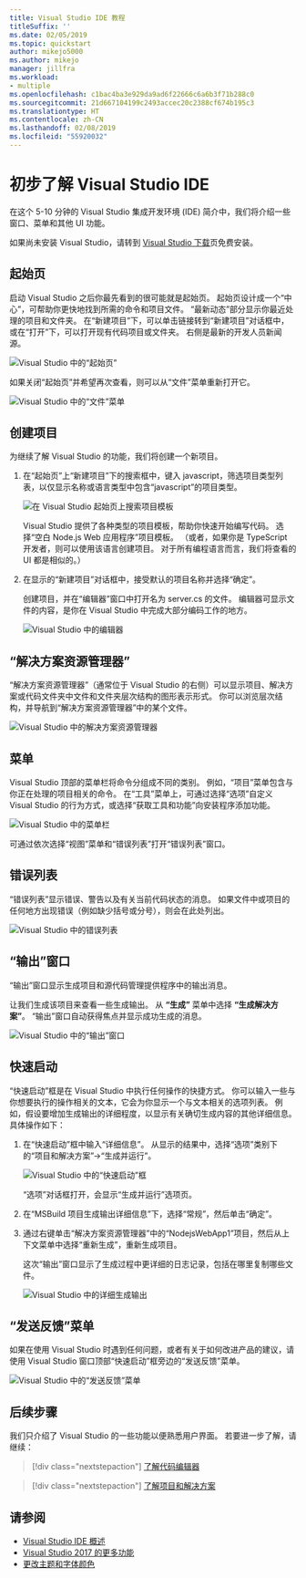 ```yaml
---
title: Visual Studio IDE 教程
titleSuffix: ''
ms.date: 02/05/2019
ms.topic: quickstart
author: mikejo5000
ms.author: mikejo
manager: jillfra
ms.workload:
- multiple
ms.openlocfilehash: c1bac4ba3e929da9ad6f22666c6a6b3f71b288c0
ms.sourcegitcommit: 21d667104199c2493accec20c2388cf674b195c3
ms.translationtype: HT
ms.contentlocale: zh-CN
ms.lasthandoff: 02/08/2019
ms.locfileid: "55920032"
---
```

# <a name="first-look-at-the-visual-studio-ide"></a>初步了解 Visual Studio IDE

在这个 5-10 分钟的 Visual Studio 集成开发环境 (IDE) 简介中，我们将介绍一些窗口、菜单和其他 UI 功能。

如果尚未安装 Visual Studio，请转到 [Visual Studio 下载](https://visualstudio.microsoft.com/downloads/?utm_medium=microsoft&utm_source=docs.microsoft.com&utm_campaign=inline+link&utm_content=download+vs2017)页免费安装。

## <a name="start-page"></a>起始页

启动 Visual Studio 之后你最先看到的很可能就是起始页。 起始页设计成一个“中心”，可帮助你更快地找到所需的命令和项目文件。 “最新动态”部分显示你最近处理的项目和文件夹。 在“新建项目”下，可以单击链接转到“新建项目”对话框中，或在“打开”下，可以打开现有代码项目或文件夹。 右侧是最新的开发人员新闻源。

![Visual Studio 中的“起始页”](media/start-page.png)

如果关闭“起始页”并希望再次查看，则可以从“文件”菜单重新打开它。

![Visual Studio 中的“文件”菜单](media/quickstart-IDE-file-menu-large.png)

## <a name="create-a-project"></a>创建项目

为继续了解 Visual Studio 的功能，我们将创建一个新项目。

1. 在“起始页”上“新建项目”下的搜索框中，键入 javascript，筛选项目类型列表，以仅显示名称或语言类型中包含“javascript”的项目类型。

   ![在 Visual Studio 起始页上搜索项目模板](media/start-page-search-templates.png)

   Visual Studio 提供了各种类型的项目模板，帮助你快速开始编写代码。 选择“空白 Node.js Web 应用程序”项目模板。 （或者，如果你是 TypeScript 开发者，则可以使用该语言创建项目。 对于所有编程语言而言，我们将查看的 UI 都是相似的。）

1. 在显示的“新建项目”对话框中，接受默认的项目名称并选择“确定”。

   创建项目，并在“编辑器”窗口中打开名为 server.cs 的文件。 编辑器可显示文件的内容，是你在 Visual Studio 中完成大部分编码工作的地方。

   ![Visual Studio 中的编辑器](media/editor.png)

## <a name="solution-explorer"></a>“解决方案资源管理器”

“解决方案资源管理器”（通常位于 Visual Studio 的右侧）可以显示项目、解决方案或代码文件夹中文件和文件夹层次结构的图形表示形式。 你可以浏览层次结构，并导航到“解决方案资源管理器”中的某个文件。

![Visual Studio 中的解决方案资源管理器](media/quickstart-IDE-solution-explorer.png)

## <a name="menus"></a>菜单

Visual Studio 顶部的菜单栏将命令分组成不同的类别。 例如，“项目”菜单包含与你正在处理的项目相关的命令。 在“工具”菜单上，可通过选择“选项”自定义 Visual Studio 的行为方式，或选择“获取工具和功能”向安装程序添加功能。

![Visual Studio 中的菜单栏](media/quickstart-IDE-menu-bar.png)

可通过依次选择“视图”菜单和“错误列表”打开“错误列表”窗口。

## <a name="error-list"></a>错误列表

“错误列表”显示错误、警告以及有关当前代码状态的消息。 如果文件中或项目的任何地方出现错误（例如缺少括号或分号），则会在此处列出。

![Visual Studio 中的错误列表](media/quickstart-IDE-error-list.png)

## <a name="output-window"></a>“输出”窗口

“输出”窗口显示生成项目和源代码管理提供程序中的输出消息。

让我们生成该项目来查看一些生成输出。 从 **“生成”** 菜单中选择 **“生成解决方案”**。 “输出”窗口自动获得焦点并显示成功生成的消息。

![Visual Studio 中的“输出”窗口](media/build-output-minimal.png)

## <a name="quick-launch"></a>快速启动

“快速启动”框是在 Visual Studio 中执行任何操作的快捷方式。 你可以输入一些与你想要执行的操作相关的文本，它会为你显示一个与文本相关的选项列表。 例如，假设要增加生成输出的详细程度，以显示有关确切生成内容的其他详细信息。 具体操作如下：

1. 在“快速启动”框中输入“详细信息”。 从显示的结果中，选择“选项”类别下的“项目和解决方案”->“生成并运行”。

   ![Visual Studio 中的“快速启动”框](media/quickstart-IDE-quick-launch.png)

   “选项”对话框打开，会显示“生成并运行”选项页。

1. 在“MSBuild 项目生成输出详细信息”下，选择“常规”，然后单击“确定”。

1. 通过右键单击“解决方案资源管理器”中的“NodejsWebApp1”项目，然后从上下文菜单中选择“重新生成”，重新生成项目。

   这次“输出”窗口显示了生成过程中更详细的日志记录，包括在哪里复制哪些文件。

   ![Visual Studio 中的详细生成输出](media/build-output-verbose.png)

## <a name="send-feedback-menu"></a>“发送反馈”菜单

如果在使用 Visual Studio 时遇到任何问题，或者有关于如何改进产品的建议，请使用 Visual Studio 窗口顶部“快速启动”框旁边的“发送反馈”菜单。

![Visual Studio 中的“发送反馈”菜单](../ide/media/quickstart-ide-send-feedback.png)

## <a name="next-steps"></a>后续步骤

我们只介绍了 Visual Studio 的一些功能以便熟悉用户界面。 若要进一步了解，请继续：

> [!div class="nextstepaction"]
> [了解代码编辑器](write-and-edit-code.md)

> [!div class="nextstepaction"]
> [了解项目和解决方案](../get-started/tutorial-projects-solutions.md)

## <a name="see-also"></a>请参阅

- [Visual Studio IDE 概述](../get-started/visual-studio-ide.md)
- [Visual Studio 2017 的更多功能](../ide/advanced-feature-overview.md)
- [更改主题和字体颜色](../ide/quickstart-personalize-the-ide.md)
